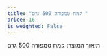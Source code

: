 ```yaml
---
title: "קמח טמפורה 500 גרם "
price: 16
is_weighted: False
---
```


תיאור המוצר: קמח טמפורה 500 גרם 
